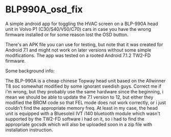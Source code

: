 # BLP990A_osd_fix
A simple android app for toggling the HVAC screen on a BLP-990A head unit in Volvo P1 (C30/S40/V50/C70) cars in case you have the wrong firmware installed or for some reason lost the OSD button.

There's an APK file you can use for testing, but note that it was created for Android 7.1 and might not work on later versions without some simple modifications.
The app was tested on a rooted Android 7.1.2 TW2-FD firmware.

Some background info:

The BLP-990A is a cheap chinese Topway head unit based on the Allwinner T8 soc somewhat modified by some ignorant swedish guys.
Correct me if i'm wrong, but they probably use the same hardware since the beginning, i mean we should be able to update the 7.1 version to 12, but either they modified the BROM code so that FEL mode does not work correctly, or i just couldn't find the appropriate memory freq.
At least in my case, the head unit is equipped with a Bluesoleil IVT i140 bluetooth module which wasn't supported by the TW2-FD software i had on it, so i had to find the appropriate gocsdk which will also be uploaded soon in a zip file with installation instruction.
